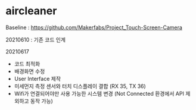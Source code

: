 # aircleaner



Baseline : https://github.com/Makerfabs/Project_Touch-Screen-Camera


20210610 : 기존 코드 인계

20210617
- 코드 최적화
- 배경화면 수정
- User Interface 제작
- 미세먼지 측정 센서와 터치 디스플레이 결합 (RX 35, TX 36)
- Wifi가 연결되어야만 사용 가능한 시스템 변경 (Not Connected 환경에서 API 제외하고 동작 가능)


